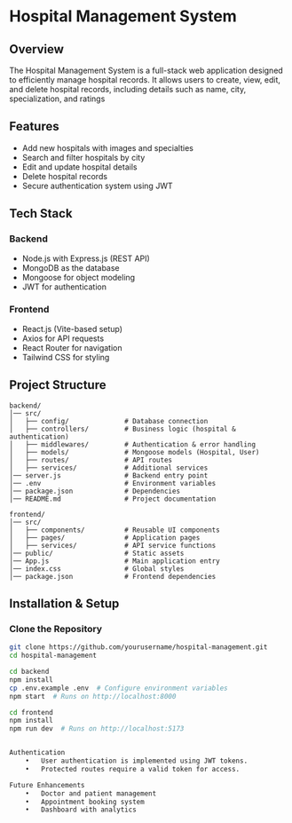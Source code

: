 # Hospital Management System

## Overview
The Hospital Management System is a full-stack web application designed to efficiently manage hospital records. It allows users to create, view, edit, and delete hospital records, including details such as name, city, specialization, and ratings

## Features
- Add new hospitals with images and specialties  
- Search and filter hospitals by city  
- Edit and update hospital details  
- Delete hospital records  
- Secure authentication system using JWT  

## Tech Stack

### Backend
- Node.js with Express.js (REST API)  
- MongoDB as the database  
- Mongoose for object modeling  
- JWT for authentication  

### Frontend
- React.js (Vite-based setup)  
- Axios for API requests  
- React Router for navigation  
- Tailwind CSS for styling  

## Project Structure
```
backend/
│── src/
│   ├── config/              # Database connection
│   ├── controllers/         # Business logic (hospital & authentication)
│   ├── middlewares/         # Authentication & error handling
│   ├── models/              # Mongoose models (Hospital, User)
│   ├── routes/              # API routes
│   ├── services/            # Additional services
│── server.js                # Backend entry point
│── .env                     # Environment variables
│── package.json             # Dependencies
│── README.md                # Project documentation

frontend/
│── src/
│   ├── components/          # Reusable UI components
│   ├── pages/               # Application pages
│   ├── services/            # API service functions
│── public/                  # Static assets
│── App.js                   # Main application entry
│── index.css                # Global styles
│── package.json             # Frontend dependencies

```

## Installation & Setup

### Clone the Repository
```sh
git clone https://github.com/yourusername/hospital-management.git
cd hospital-management

cd backend
npm install
cp .env.example .env  # Configure environment variables
npm start  # Runs on http://localhost:8000

cd frontend
npm install
npm run dev  # Runs on http://localhost:5173


Authentication
	•	User authentication is implemented using JWT tokens.
	•	Protected routes require a valid token for access.

Future Enhancements
	•	Doctor and patient management
	•	Appointment booking system
	•	Dashboard with analytics


